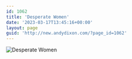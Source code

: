 ```yaml
---
id: 1062
title: 'Desperate Women'
date: '2023-03-17T13:45:16+00:00'
layout: page
guid: 'http://new.andydixon.com/?page_id=1062'
---
```


![Desperate Women](https://i0.wp.com/assets.g8x2.ldn.idrivee2-23.com/posters/Desperate%20Women%2001.jpg?w=1200&ssl=1 "Desperate Women")